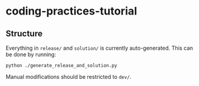 # coding-practices-tutorial

## Structure

Everything in `release/` and `solution/` is currently auto-generated. This can
be done by running:

```
python ./generate_release_and_solution.py
```

Manual modifications should be restricted to `dev/`.
